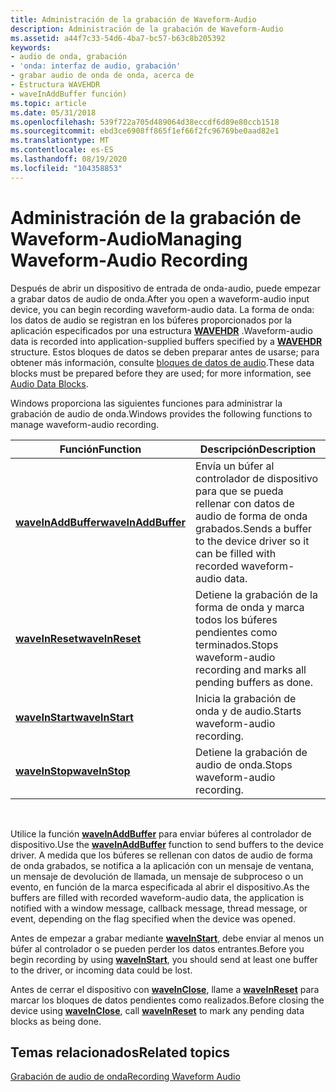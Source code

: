 ```yaml
---
title: Administración de la grabación de Waveform-Audio
description: Administración de la grabación de Waveform-Audio
ms.assetid: a44f7c33-54d6-4ba7-bc57-b63c8b205392
keywords:
- audio de onda, grabación
- 'onda: interfaz de audio, grabación'
- grabar audio de onda de onda, acerca de
- Estructura WAVEHDR
- waveInAddBuffer función)
ms.topic: article
ms.date: 05/31/2018
ms.openlocfilehash: 539f722a705d489064d38eccdf6d89e80ccb1518
ms.sourcegitcommit: ebd3ce6908ff865f1ef66f2fc96769be0aad82e1
ms.translationtype: MT
ms.contentlocale: es-ES
ms.lasthandoff: 08/19/2020
ms.locfileid: "104358853"
---
```

# <a name="managing-waveform-audio-recording"></a><span data-ttu-id="8a7f7-108">Administración de la grabación de Waveform-Audio</span><span class="sxs-lookup"><span data-stu-id="8a7f7-108">Managing Waveform-Audio Recording</span></span>

<span data-ttu-id="8a7f7-109">Después de abrir un dispositivo de entrada de onda-audio, puede empezar a grabar datos de audio de onda.</span><span class="sxs-lookup"><span data-stu-id="8a7f7-109">After you open a waveform-audio input device, you can begin recording waveform-audio data.</span></span> <span data-ttu-id="8a7f7-110">La forma de onda: los datos de audio se registran en los búferes proporcionados por la aplicación especificados por una estructura [**WAVEHDR**](/windows/win32/api/mmeapi/ns-mmeapi-wavehdr) .</span><span class="sxs-lookup"><span data-stu-id="8a7f7-110">Waveform-audio data is recorded into application-supplied buffers specified by a [**WAVEHDR**](/windows/win32/api/mmeapi/ns-mmeapi-wavehdr) structure.</span></span> <span data-ttu-id="8a7f7-111">Estos bloques de datos se deben preparar antes de usarse; para obtener más información, consulte [bloques de datos de audio](audio-data-blocks.md).</span><span class="sxs-lookup"><span data-stu-id="8a7f7-111">These data blocks must be prepared before they are used; for more information, see [Audio Data Blocks](audio-data-blocks.md).</span></span>

<span data-ttu-id="8a7f7-112">Windows proporciona las siguientes funciones para administrar la grabación de audio de onda.</span><span class="sxs-lookup"><span data-stu-id="8a7f7-112">Windows provides the following functions to manage waveform-audio recording.</span></span>



| <span data-ttu-id="8a7f7-113">Función</span><span class="sxs-lookup"><span data-stu-id="8a7f7-113">Function</span></span>                                   | <span data-ttu-id="8a7f7-114">Descripción</span><span class="sxs-lookup"><span data-stu-id="8a7f7-114">Description</span></span>                                                                                |
|--------------------------------------------|--------------------------------------------------------------------------------------------|
| [<span data-ttu-id="8a7f7-115">**waveInAddBuffer**</span><span class="sxs-lookup"><span data-stu-id="8a7f7-115">**waveInAddBuffer**</span></span>](/windows/win32/api/mmeapi/nf-mmeapi-waveinaddbuffer) | <span data-ttu-id="8a7f7-116">Envía un búfer al controlador de dispositivo para que se pueda rellenar con datos de audio de forma de onda grabados.</span><span class="sxs-lookup"><span data-stu-id="8a7f7-116">Sends a buffer to the device driver so it can be filled with recorded waveform-audio data.</span></span> |
| [<span data-ttu-id="8a7f7-117">**waveInReset**</span><span class="sxs-lookup"><span data-stu-id="8a7f7-117">**waveInReset**</span></span>](/windows/win32/api/mmeapi/nf-mmeapi-waveinreset)         | <span data-ttu-id="8a7f7-118">Detiene la grabación de la forma de onda y marca todos los búferes pendientes como terminados.</span><span class="sxs-lookup"><span data-stu-id="8a7f7-118">Stops waveform-audio recording and marks all pending buffers as done.</span></span>                      |
| [<span data-ttu-id="8a7f7-119">**waveInStart**</span><span class="sxs-lookup"><span data-stu-id="8a7f7-119">**waveInStart**</span></span>](/windows/win32/api/mmeapi/nf-mmeapi-waveinstart)         | <span data-ttu-id="8a7f7-120">Inicia la grabación de onda y de audio.</span><span class="sxs-lookup"><span data-stu-id="8a7f7-120">Starts waveform-audio recording.</span></span>                                                           |
| [<span data-ttu-id="8a7f7-121">**waveInStop**</span><span class="sxs-lookup"><span data-stu-id="8a7f7-121">**waveInStop**</span></span>](/windows/win32/api/mmeapi/nf-mmeapi-waveinstop)           | <span data-ttu-id="8a7f7-122">Detiene la grabación de audio de onda.</span><span class="sxs-lookup"><span data-stu-id="8a7f7-122">Stops waveform-audio recording.</span></span>                                                            |



 

<span data-ttu-id="8a7f7-123">Utilice la función [**waveInAddBuffer**](/windows/win32/api/mmeapi/nf-mmeapi-waveinaddbuffer) para enviar búferes al controlador de dispositivo.</span><span class="sxs-lookup"><span data-stu-id="8a7f7-123">Use the [**waveInAddBuffer**](/windows/win32/api/mmeapi/nf-mmeapi-waveinaddbuffer) function to send buffers to the device driver.</span></span> <span data-ttu-id="8a7f7-124">A medida que los búferes se rellenan con datos de audio de forma de onda grabados, se notifica a la aplicación con un mensaje de ventana, un mensaje de devolución de llamada, un mensaje de subproceso o un evento, en función de la marca especificada al abrir el dispositivo.</span><span class="sxs-lookup"><span data-stu-id="8a7f7-124">As the buffers are filled with recorded waveform-audio data, the application is notified with a window message, callback message, thread message, or event, depending on the flag specified when the device was opened.</span></span>

<span data-ttu-id="8a7f7-125">Antes de empezar a grabar mediante [**waveInStart**](/windows/win32/api/mmeapi/nf-mmeapi-waveinstart), debe enviar al menos un búfer al controlador o se pueden perder los datos entrantes.</span><span class="sxs-lookup"><span data-stu-id="8a7f7-125">Before you begin recording by using [**waveInStart**](/windows/win32/api/mmeapi/nf-mmeapi-waveinstart), you should send at least one buffer to the driver, or incoming data could be lost.</span></span>

<span data-ttu-id="8a7f7-126">Antes de cerrar el dispositivo con [**waveInClose**](/windows/win32/api/mmeapi/nf-mmeapi-waveinclose), llame a [**waveInReset**](/windows/win32/api/mmeapi/nf-mmeapi-waveinreset) para marcar los bloques de datos pendientes como realizados.</span><span class="sxs-lookup"><span data-stu-id="8a7f7-126">Before closing the device using [**waveInClose**](/windows/win32/api/mmeapi/nf-mmeapi-waveinclose), call [**waveInReset**](/windows/win32/api/mmeapi/nf-mmeapi-waveinreset) to mark any pending data blocks as being done.</span></span>

## <a name="related-topics"></a><span data-ttu-id="8a7f7-127">Temas relacionados</span><span class="sxs-lookup"><span data-stu-id="8a7f7-127">Related topics</span></span>

<dl> <dt>

[<span data-ttu-id="8a7f7-128">Grabación de audio de onda</span><span class="sxs-lookup"><span data-stu-id="8a7f7-128">Recording Waveform Audio</span></span>](recording-waveform-audio.md)
</dt> </dl>

 

 